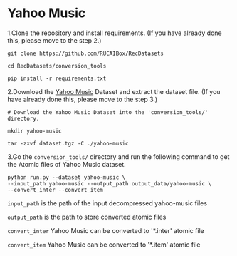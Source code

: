 # Yahoo Music

1.Clone the repository and install requirements. 
(If you have already done this, please move to the step 2.)

```
git clone https://github.com/RUCAIBox/RecDatasets

cd RecDatasets/conversion_tools

pip install -r requirements.txt
```

2.Download the [Yahoo Music](https://webscope.sandbox.yahoo.com/catalog.php?datatype=r) Dataset and extract the dataset file.
(If you have already done this, please move to the step 3.)

```
# Download the Yahoo Music Dataset into the 'conversion_tools/' directory.

mkdir yahoo-music

tar -zxvf dataset.tgz -C ./yahoo-music
```

3.Go the ``conversion_tools/`` directory 
and run the following command to get the Atomic files of Yahoo Music dataset.

```
python run.py --dataset yahoo-music \ 
--input_path yahoo-music --output_path output_data/yahoo-music \
--convert_inter --convert_item
```

`input_path` is the path of the input decompressed yahoo-music files

`output_path` is the path to store converted atomic files

 `convert_inter` Yahoo Music can be converted to '*.inter' atomic file

`convert_item` Yahoo Music can be converted to '*.item' atomic file